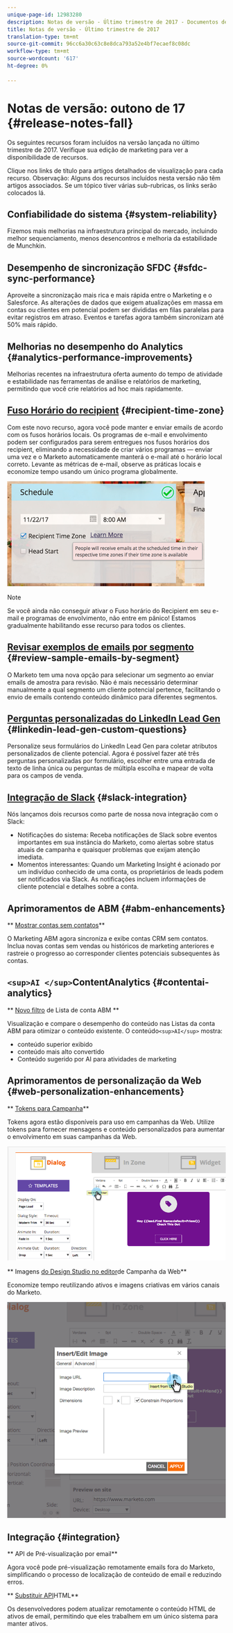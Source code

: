 ```yaml
---
unique-page-id: 12983280
description: Notas de versão - Último trimestre de 2017 - Documentos de marketing - Documentação do produto
title: Notas de versão - Último trimestre de 2017
translation-type: tm+mt
source-git-commit: 96cc6a30c63c8e8dca793a52e4bf7ecaef8c08dc
workflow-type: tm+mt
source-wordcount: '617'
ht-degree: 0%

---
```



# Notas de versão: outono de 17 {#release-notes-fall}

Os seguintes recursos foram incluídos na versão lançada no último trimestre de 2017. Verifique sua edição de marketing para ver a disponibilidade de recursos.

Clique nos links de título para artigos detalhados de visualização para cada recurso. Observação: Alguns dos recursos incluídos nesta versão não têm artigos associados. Se um tópico tiver várias sub-rubricas, os links serão colocados lá.

## Confiabilidade do sistema {#system-reliability}

Fizemos mais melhorias na infraestrutura principal do mercado, incluindo melhor sequenciamento, menos desencontros e melhoria da estabilidade de Munchkin.

## Desempenho de sincronização SFDC {#sfdc-sync-performance}

Aproveite a sincronização mais rica e mais rápida entre o Marketing e o Salesforce. As alterações de dados que exigem atualizações em massa em contas ou clientes em potencial podem ser divididas em filas paralelas para evitar registros em atraso. Eventos e tarefas agora também sincronizam até 50% mais rápido.

## Melhorias no desempenho do Analytics {#analytics-performance-improvements}

Melhorias recentes na infraestrutura oferta aumento do tempo de atividade e estabilidade nas ferramentas de análise e relatórios de marketing, permitindo que você crie relatórios ad hoc mais rapidamente.

## [Fuso Horário do recipient](https://docs.marketo.com/x/_xvG) {#recipient-time-zone}

Com este novo recurso, agora você pode manter e enviar emails de acordo com os fusos horários locais. Os programas de e-mail e envolvimento podem ser configurados para serem entregues nos fusos horários dos recipient, eliminando a necessidade de criar vários programas — enviar uma vez e o Marketo automaticamente manterá o e-mail até o horário local correto. Levante as métricas de e-mail, observe as práticas locais e economize tempo usando um único programa globalmente.

![](assets/image2017-11-29-8-3a45-3a47.png)

>[!NOTE]
>
>Se você ainda não conseguir ativar o Fuso horário do Recipient em seu e-mail e programas de envolvimento, não entre em pânico! Estamos gradualmente habilitando esse recurso para todos os clientes.

## [Revisar exemplos de emails por segmento](https://docs.marketo.com/x/2IER) {#review-sample-emails-by-segment}

O Marketo tem uma nova opção para selecionar um segmento ao enviar emails de amostra para revisão. Não é mais necessário determinar manualmente a qual segmento um cliente potencial pertence, facilitando o envio de emails contendo conteúdo dinâmico para diferentes segmentos.

## [Perguntas personalizadas do LinkedIn Lead Gen](https://docs.marketo.com/x/ngLG) {#linkedin-lead-gen-custom-questions}

Personalize seus formulários do LinkedIn Lead Gen para coletar atributos personalizados de cliente potencial. Agora é possível fazer até três perguntas personalizadas por formulário, escolher entre uma entrada de texto de linha única ou perguntas de múltipla escolha e mapear de volta para os campos de venda.

## [Integração de Slack](../../product-docs/administration/additional-integrations/add-slack-as-a-launchpoint-service.md) {#slack-integration}

Nós lançamos dois recursos como parte de nossa nova integração com o Slack:

* Notificações do sistema: Receba notificações de Slack sobre eventos importantes em sua instância do Marketo, como alertas sobre status atuais de campanha e quaisquer problemas que exijam atenção imediata.
* Momentos interessantes: Quando um Marketing Insight é acionado por um indivíduo conhecido de uma conta, os proprietários de leads podem ser notificados via Slack. As notificações incluem informações de cliente potencial e detalhes sobre a conta.

## Aprimoramentos de ABM {#abm-enhancements}

** [Mostrar contas sem contatos](https://docs.marketo.com/x/fKCt)**

O Marketing ABM agora sincroniza e exibe contas CRM sem contatos. Inclua novas contas sem vendas ou históricos de marketing anteriores e rastreie o progresso ao corresponder clientes potenciais subsequentes às contas.

## `<sup>AI </sup>`ContentAnalytics {#contentai-analytics}

** [Novo filtro](https://docs.marketo.com/x/1BPG) de Lista de conta ABM **

Visualização e compare o desempenho do conteúdo nas Listas da conta ABM para otimizar o conteúdo existente. O conteúdo`<sup>AI</sup>` mostra:

* conteúdo superior exibido
* conteúdo mais alto convertido
* Conteúdo sugerido por AI para atividades de marketing

## Aprimoramentos de personalização da Web {#web-personalization-enhancements}

** [Tokens para Campanha](https://docs.marketo.com/x/SwJI)**

Tokens agora estão disponíveis para uso em campanhas da Web. Utilize tokens para fornecer mensagens e conteúdo personalizados para aumentar o envolvimento em suas campanhas da Web.

![](assets/image2017-11-16-11-3a25-3a7.png)

** Imagens [do Design Studio no editor](https://docs.marketo.com/x/SwJI)de Campanha da Web**

Economize tempo reutilizando ativos e imagens criativas em vários canais do Marketo.

![](assets/image2017-11-16-11-3a26-3a10.png)

## Integração  {#integration}

** API [](https://developers.marketo.com/rest-api/assets/emails/)de Pré-visualização por email**

Agora você pode pré-visualização remotamente emails fora do Marketo, simplificando o processo de localização de conteúdo de email e reduzindo erros.

** [Substituir API](https://developers.marketo.com/rest-api/assets/emails/)HTML**

Os desenvolvedores podem atualizar remotamente o conteúdo HTML de ativos de email, permitindo que eles trabalhem em um único sistema para manter ativos.
